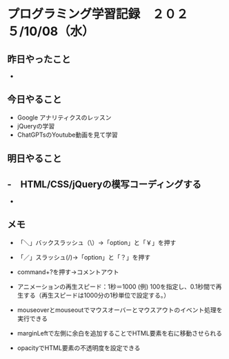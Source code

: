 # プログラミング学習記録　２０２５/10/08（水）

## 昨日やったこと
- 


## 今日やること
- Google アナリティクスのレッスン
- jQueryの学習
- ChatGPTsのYoutube動画を見て学習


## 明日やること
-　HTML/CSS/jQueryの模写コーディングする
-
-




## メモ
- 「＼」バックスラッシュ（\）→「option」と「￥」を押す
- 「／」スラッシュ(/)→「option」と「？」を押す

- command+?を押す→コメントアウト

- アニメーションの再生スピード：1秒＝1000
(例)
100を指定し、0.1秒間で再生する（再生スピードは1000分の1秒単位で設定する。）

- mouseoverとmouseoutでマウスオーバーとマウスアウトのイベント処理を実行できる

- marginLeftで左側に余白を追加することでHTML要素を右に移動させられる

- opacityでHTML要素の不透明度を設定できる

